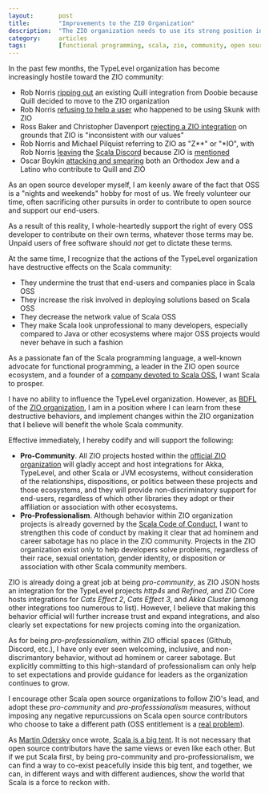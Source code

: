 ```yaml
---
layout:       post
title:        "Improvements to the ZIO Organization"
description:  "The ZIO organization needs to use its strong position in the Scala community to bind together all Scala developers for a common good"
category:     articles
tags:         [functional programming, scala, zio, community, open source, leadership]
---
```


In the past few months, the TypeLevel organization has become increasingly hostile toward the ZIO community:

 - Rob Norris [ripping out](https://github.com/tpolecat/doobie/pull/1587) an existing Quill integration from Doobie because Quill decided to move to the ZIO organization
 - Rob Norris [refusing to help a user](https://github.com/tpolecat/skunk/issues/438) who happened to be using Skunk with ZIO
 - Ross Baker and Christopher Davenport [rejecting a ZIO integration](https://github.com/http4s/http4s/issues/4718) on grounds that ZIO is "inconsistent with our values"
 - Rob Norris and Michael Pilquist referring to ZIO as "Z**" or "*IO", with Rob Norris [leaving](https://twitter.com/tpolecat/status/1424368733976416257) the [Scala Discord](https://discord.gg/scala) because ZIO is [mentioned](https://twitter.com/nafg613/status/1424542295244873730)
 - Oscar Boykin [attacking and smearing](https://twitter.com/flaviusbraz/status/1456615716619055106) both an Orthodox Jew and a Latino who contribute to Quill and ZIO

As an open source developer myself, I am keenly aware of the fact that OSS is a "nights and weekends" hobby for most of us. We freely volunteer our time, often sacrificing other pursuits in order to contribute to open source and support our end-users.

As a result of this reality, I whole-heartedly support the right of every OSS developer to contribute on their own terms, whatever those terms may be. Unpaid users of free software should _not_ get to dictate these terms.

At the same time, I recognize that the actions of the TypeLevel organization have destructive effects on the Scala community:

 - They undermine the trust that end-users and companies place in Scala OSS
 - They increase the risk involved in deploying solutions based on Scala OSS
 - They decrease the network value of Scala OSS
 - They make Scala look unprofessional to many developers, especially compared to Java or other ecosystems where major OSS projects would never behave in such a fashion

As a passionate fan of the Scala programming language, a well-known advocate for functional programming, a leader in the ZIO open source ecosystem, and a founder of a [company devoted to Scala OSS](https://ziverge.com), I want Scala to prosper.

I have no ability to influence the TypeLevel organization. However, as [BDFL](https://en.wikipedia.org/wiki/Benevolent_dictator_for_life) of the [ZIO organization](https://github.com/zio), I am in a position where I can learn from these destructive behaviors, and implement changes within the ZIO organization that I believe will benefit the whole Scala community.

Effective immediately, I hereby codify and will support the following:

 - **Pro-Community**. All ZIO projects hosted within the [official ZIO organization](https://github.com/zio) will gladly accept and host integrations for Akka, TypeLevel, and other Scala or JVM ecosystems, without consideration of the relationships, dispositions, or politics between these projects and those ecosystems, and they will provide non-discriminatory support for end-users, regardless of which other libraries they adopt or their affiliation or association with other ecosystems.
 - **Pro-Professionalism**. Although behavior within ZIO organization projects is already governed by the [Scala Code of Conduct](https://scala-lang.org/conduct/), I want to strengthen this code of conduct by making it clear that ad hominem and career sabotage has no place in the ZIO community. Projects in the ZIO organization exist only to help developers solve problems, regardless of their race, sexual orientation, gender identity, or disposition or association with other Scala community members. 

ZIO is already doing a great job at being _pro-community_, as ZIO JSON hosts an integration for the TypeLevel projects _http4s_ and _Refined_, and ZIO Core hosts integrations for _Cats Effect 2_, _Cats Effect 3_, and _Akka Cluster_ (among other integrations too numerous to list). However, I believe that making this behavior official will further increase trust and expand integrations, and also clearly set expectations for new projects coming into the organization.

As for being _pro-professionalism_, within ZIO official spaces (Github, Discord, etc.), I have only ever seen welcoming, inclusive, and non-discrimantory behavior, without ad hominem or career sabotage. But explicitly committing to this high-standard of professionalism can only help to set expectations and provide guidance for leaders as the organization continues to grow.

I encourage other Scala open source organizations to follow ZIO's lead, and adopt these _pro-community_ and _pro-professsionalism_ measures, without imposing any negative repurcussions on Scala open source contributors who choose to take a different path (OSS entitlement is a [real problem](https://medium.com/@fommil/the-open-source-entitlement-complex-bcb718e2326d)).

As [Martin Odersky](https://en.wikipedia.org/wiki/Martin_Odersky) once wrote, [Scala is a big tent](https://www.scala-lang.org/blog/2019/05/02/community.html). It is not necessary that open source contributors have the same views or even like each other. But if we put Scala first, by being pro-community and pro-professionalism, we can find a way to co-exist peacefully inside this big tent, and together, we can, in different ways and with different audiences, show the world that Scala is a force to reckon with.